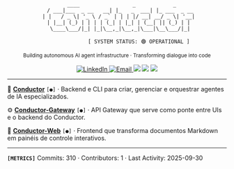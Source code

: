 <div align="center">

```
   ____                 _            _
  / ___|___  _ __   __| |_   _  ___| |_ ___  _ __
 | |   / _ \| '_ \ / _` | | | |/ __| __/ _ \| '__|
 | |__| (_) | | | | (_| | |_| | (__| || (_) | |
  \____\___/|_| |_|\__,_|\__,_|\___|\__\___/|_|

              [ SYSTEM STATUS: 🟢 OPERATIONAL ]
```

<sub>Building autonomous AI agent infrastructure · Transforming dialogue into code</sub>

</div>

<p align="center">
  <a href="https://www.linkedin.com/in/cezar-fuhr-3513252b/">
    <img src="https://img.shields.io/badge/LinkedIn-0077B5?style=for-the-badge&logo=linkedin&logoColor=white" alt="LinkedIn">
  </a>
  <a href="mailto:primoia.dev@gmail.com">
    <img src="https://img.shields.io/badge/Email-D14836?style=for-the-badge&logo=gmail&logoColor=white" alt="Email">
  </a>
  <img src="https://img.shields.io/badge/Python-3776AB?style=for-the-badge&logo=python&logoColor=white" />
  <img src="https://img.shields.io/badge/TypeScript-3178C6?style=for-the-badge&logo=typescript&logoColor=white" />
  <img src="https://img.shields.io/badge/Docker-2496ED?style=for-the-badge&logo=docker&logoColor=white" />
</p>

---



🤖 **[Conductor](https://github.com/cezarfuhr/conductor)** `[●]` · Backend e CLI para criar, gerenciar e orquestrar agentes de IA especializados.

⚙️ **[Conductor-Gateway](https://github.com/cezarfuhr/conductor-gateway)** `[●]` · API Gateway que serve como ponte entre UIs e o backend do Conductor.

🧠 **[Conductor-Web](https://github.com/cezarfuhr/conductor-web)** `[●]` · Frontend que transforma documentos Markdown em painéis de controle interativos.

---

**`[METRICS]`** Commits: 310 · Contributors: 1 · Last Activity: 2025-09-30